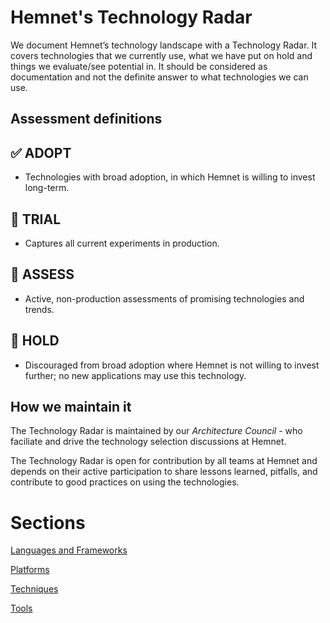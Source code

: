 # Hemnet's Technology Radar

We document Hemnet’s technology landscape with a Technology Radar. It covers technologies that we currently use, what we have put on hold and things we evaluate/see potential in. It should be considered as documentation and not the definite answer to what technologies we can use.

## Assessment definitions

## ✅ **ADOPT** 

- Technologies with broad adoption, in which Hemnet is willing to invest long-term.

## 🧪 **TRIAL**

 - Captures all current experiments in production.

## 🔬️ **ASSESS**

- Active, non-production assessments of promising technologies and trends.

##  🛑 **HOLD**

 - Discouraged from broad adoption where Hemnet is not willing to invest further; no new applications may use this technology.

## How we maintain it

The Technology Radar is maintained by our *Architecture Council* - who faciliate and drive the technology selection discussions at Hemnet.

The Technology Radar is open for contribution by all teams at Hemnet and depends on their active participation to share lessons learned, pitfalls, and contribute to good practices on using the technologies.

# Sections

[Languages and Frameworks](languages-and-frameworks.md)

[Platforms](platforms.md)

[Techniques](techniques.md)

[Tools](tools.md)
